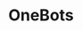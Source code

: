 ---
layout: home
editLint: false
title: OneBots
titleTemplate: :title - OneBots

hero:
  name: OneBots
  text: 基于icqq的OneBot实现
  actions:
  - theme: brand
    text: 快速上手
    link: /guide/start
  - theme: alt
    text: OneBot V11
    link: /v11/index
  - theme: alt
    text: OneBot V12
    link: /v12/index
  - theme: alt
    text: 仓库地址
    link: https://github.com/lc-cn/onebots
features:
- title: OneBot(s) 全面
  details: 同时支持OneBot V11 和OneBot V12
- title: OneBo(ts) 优雅
  details: 使用typescript进行开发，对开发者更友好
- title: 拥抱icqq
  details: 基于icqq（作者维护的oicq的另一个分支）实现，更新有保障
---